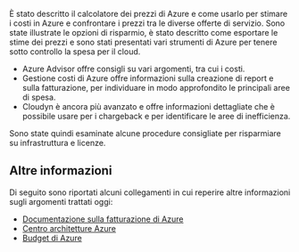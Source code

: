 È stato descritto il calcolatore dei prezzi di Azure e come usarlo per stimare i costi in Azure e confrontare i prezzi tra le diverse offerte di servizio. Sono state illustrate le opzioni di risparmio, è stato descritto come esportare le stime dei prezzi e sono stati presentati vari strumenti di Azure per tenere sotto controllo la spesa per il cloud.

- Azure Advisor offre consigli su vari argomenti, tra cui i costi.
- Gestione costi di Azure offre informazioni sulla creazione di report e sulla fatturazione, per individuare in modo approfondito le principali aree di spesa.
- Cloudyn è ancora più avanzato e offre informazioni dettagliate che è possibile usare per i chargeback e per identificare le aree di inefficienza.

Sono state quindi esaminate alcune procedure consigliate per risparmiare su infrastruttura e licenze.

## <a name="learn-more"></a>Altre informazioni

Di seguito sono riportati alcuni collegamenti in cui reperire altre informazioni sugli argomenti trattati oggi:

- [Documentazione sulla fatturazione di Azure](https://docs.microsoft.com/azure/billing/)
- [Centro architetture Azure](https://docs.microsoft.com/azure/architecture/)
- [Budget di Azure](https://docs.microsoft.com/azure/billing/billing-cost-management-budget-scenario)
